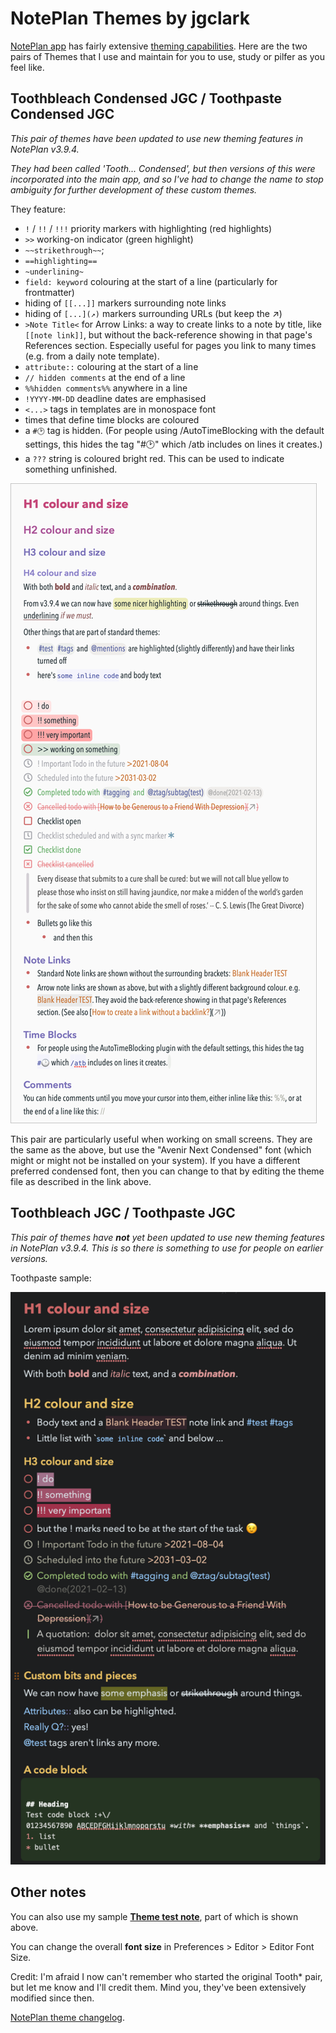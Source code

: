 # NotePlan Themes by jgclark

[NotePlan app](https://noteplan.co/) has fairly extensive [theming capabilities](https://help.noteplan.co/article/44-customize-themes). Here are the two pairs of Themes that I use and maintain for you to use, study or pilfer as you feel like.

## Toothbleach Condensed JGC / Toothpaste Condensed JGC
*This pair of themes have been updated to use new theming features in NotePlan v3.9.4.*

*They had been called 'Tooth... Condensed', but then versions of this were incorporated into the main app, and so I've had to change the name to stop ambiguity for further development of these custom themes.*

They feature:
- `!` / `!!` / `!!!` priority markers with highlighting (red highlights)
- `>>` working-on indicator (green highlight)
- `~~strikethrough~~`;
- `==highlighting==`
- `~underlining~`
- `field: keyword` colouring at the start of a line (particularly for frontmatter)
- hiding of `[[...]]` markers surrounding note links
- hiding of `[...](↗︎)` markers surrounding URLs (but keep the ↗︎)
- `>Note Title<` for Arrow Links: a way to create links to a note by title, like `[[note link]]`, but without the back-reference showing in that page's References section. Especially useful for pages you link to many times (e.g. from a daily note template).
- `attribute::` colouring at the start of a line
- `// hidden comments` at the end of a line
- `%%hidden comments%%` anywhere in a line
- `!YYYY-MM-DD` deadline dates are emphasised
- `<...>` tags in templates are in monospace font
- times that define time blocks are coloured
- a `#🕑` tag is hidden. (For people using /AutoTimeBlocking with the default settings, this hides the tag "#🕑" which /atb includes on lines it creates.)
- a `???` string is coloured bright red. This can be used to indicate something unfinished.

![Toothbleach Condensed](toothbleach-condensed-JGC.png)

This pair are particularly useful when working on small screens. They are the same as the above, but use the "Avenir Next Condensed" font (which might or might not be installed on your system). If you have a different preferred condensed font, then you can change to that by editing the theme file as described in the link above.

## Toothbleach JGC / Toothpaste JGC
*This pair of themes have **not** yet been updated to use new theming features in NotePlan v3.9.4. This is so there is something to use for people on earlier versions.*

Toothpaste sample:

![Toothpaste JGC example](toothpaste-sample.png)

## Other notes
You can also use my sample **[Theme test note](https://noteplan.co/n/D38E5E06-959F-4570-9253-C7142C76EF02)**, part of which is shown above.

You can change the overall **font size** in Preferences > Editor > Editor Font Size.

Credit: I'm afraid I now can't remember who started the original Tooth* pair, but let me know and I'll credit them. Mind you, they've been extensively modified since then.

[NotePlan theme changelog](https://help.noteplan.co/article/211-theme-changelog).